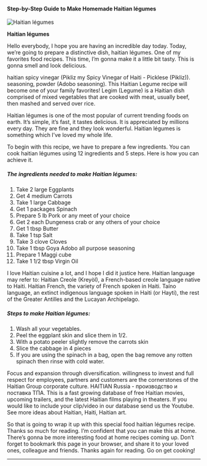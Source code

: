             

#### Step-by-Step Guide to Make Homemade Haitian légumes

![Haitian légumes](https://img-global.cpcdn.com/recipes/5904687732097024/751x532cq70/haitian-legumes-recipe-main-photo.jpg)

**Haitian légumes**

Hello everybody, I hope you are having an incredible day today. Today, we’re going to prepare a distinctive dish, haitian légumes. One of my favorites food recipes. This time, I’m gonna make it a little bit tasty. This is gonna smell and look delicious.

haitian spicy vinegar (Pikliz my Spicy Vinegar of Haiti - Picklese (Pikliz)). seasoning, powder (Adobo seasoning). This Haitian Legume recipe will become one of your family favorites! Legim (Legume) is a Haitian dish comprised of mixed vegetables that are cooked with meat, usually beef, then mashed and served over rice.

Haitian légumes is one of the most popular of current trending foods on earth. It’s simple, it’s fast, it tastes delicious. It is appreciated by millions every day. They are fine and they look wonderful. Haitian légumes is something which I’ve loved my whole life.

To begin with this recipe, we have to prepare a few ingredients. You can cook haitian légumes using 12 ingredients and 5 steps. Here is how you can achieve it.

##### The ingredients needed to make Haitian légumes:

1.  Take 2 large Eggplants
2.  Get 4 medium Carrots
3.  Take 1 large Cabbage
4.  Get 1 packages Spinach
5.  Prepare 5 lb Pork or any meet of your choice
6.  Get 2 each Dungeness crab or any others of your choice
7.  Get 1 tbsp Butter
8.  Take 1 tsp Salt
9.  Take 3 clove Cloves
10.  Take 1 tbsp Goya Adobo all purpose seasoning
11.  Prepare 1 Maggi cube
12.  Take 1 1/2 tbsp Virgin Oil

I love Haitian cuisine a lot, and I hope I did it justice here. Haitian language may refer to: Haitian Creole (Kreyòl), a French-based creole language native to Haiti. Haitian French, the variety of French spoken in Haiti. Taíno language, an extinct indigenous language spoken in Haiti (or Hayti), the rest of the Greater Antilles and the Lucayan Archipelago.

##### Steps to make Haitian légumes:

1.  Wash all your vegetables.
2.  Peel the eggplant skin and slice them in 1/2.
3.  With a potato peeler slightly remove the carrots skin
4.  Slice the cabbage in 4 pieces
5.  If you are using the spinach in a bag, open the bag remove any rotten spinach then rinse with cold water.

Focus and expansion through diversification. willingness to invest and full respect for employees, partners and customers are the cornerstones of the Haitian Group corporate culture. HAITIAN Russia - производство и поставка ТПА. This is a fast growing database of free Haitian movies, upcoming trailers, and the latest Haitian films playing in theaters. If you would like to include your clip/video in our database send us the Youtube. See more ideas about Haitian, Haiti, Haitian art.

So that is going to wrap it up with this special food haitian légumes recipe. Thanks so much for reading. I’m confident that you can make this at home. There’s gonna be more interesting food at home recipes coming up. Don’t forget to bookmark this page in your browser, and share it to your loved ones, colleague and friends. Thanks again for reading. Go on get cooking!

* * *